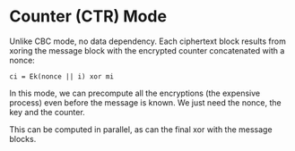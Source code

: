 Counter (CTR) Mode
==================
Unlike CBC mode, no data dependency. Each ciphertext block results from xoring the message block with the encrypted counter concatenated with a nonce:

```
ci = Ek(nonce || i) xor mi
```
In this mode, we can precompute all the encryptions (the expensive process) even before the message is known. We just need the nonce, the key and the counter.

This can be computed in parallel, as can the final xor with the message blocks.

